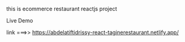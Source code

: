 this is ecommerce restaurant reactjs project

Live Demo 

link ===>> https://abdelatiftidrissy-react-taginerestaurant.netlify.app/
